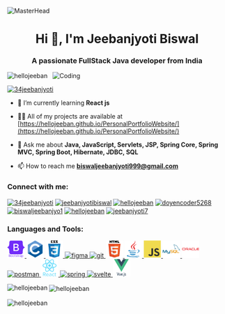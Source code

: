 ![MasterHead](https://i.redd.it/bpxxqqvps4h91.gif)
<h1 align="center">Hi 👋, I'm Jeebanjyoti Biswal</h1>
<h3 align="center">A passionate FullStack Java developer from India</h3>
<img align="right" alt="Coding" width="400" src="https://i.pinimg.com/originals/e8/f4/53/e8f453469a3ec97ecd354df465d73913.gif">
<p align="left"> <img src="https://komarev.com/ghpvc/?username=hellojeeban&label=Profile%20views&color=0e75b6&style=flat" alt="hellojeeban" /> </p>

<p align="left"> <a href="https://twitter.com/34jeebanjyoti" target="blank"><img src="https://img.shields.io/twitter/follow/34jeebanjyoti?logo=twitter&style=for-the-badge" alt="34jeebanjyoti" /></a> </p>

- 🌱 I’m currently learning **React js**

- 👨‍💻 All of my projects are available at [https://hellojeeban.github.io/PersonalPortfolioWebsite/](https://hellojeeban.github.io/PersonalPortfolioWebsite/)

- 💬 Ask me about **Java, JavaScript, Servlets, JSP, Spring Core, Spring MVC, Spring Boot, Hibernate, JDBC, SQL**

- 📫 How to reach me **biswaljeebanjyoti999@gmail.com**

<h3 align="left">Connect with me:</h3>
<p align="left">
<a href="https://twitter.com/34jeebanjyoti" target="blank"><img align="center" src="https://raw.githubusercontent.com/rahuldkjain/github-profile-readme-generator/master/src/images/icons/Social/twitter.svg" alt="34jeebanjyoti" height="30" width="40" /></a>
<a href="https://linkedin.com/in/jeebanjyotibiswal" target="blank"><img align="center" src="https://raw.githubusercontent.com/rahuldkjain/github-profile-readme-generator/master/src/images/icons/Social/linked-in-alt.svg" alt="jeebanjyotibiswal" height="30" width="40" /></a>
<a href="https://instagram.com/hellojeeban" target="blank"><img align="center" src="https://raw.githubusercontent.com/rahuldkjain/github-profile-readme-generator/master/src/images/icons/Social/instagram.svg" alt="hellojeeban" height="30" width="40" /></a>
<a href="https://www.youtube.com/c/doyencoder5268" target="blank"><img align="center" src="https://raw.githubusercontent.com/rahuldkjain/github-profile-readme-generator/master/src/images/icons/Social/youtube.svg" alt="doyencoder5268" height="30" width="40" /></a>
<a href="https://www.hackerrank.com/biswaljeebanjyo1" target="blank"><img align="center" src="https://raw.githubusercontent.com/rahuldkjain/github-profile-readme-generator/master/src/images/icons/Social/hackerrank.svg" alt="biswaljeebanjyo1" height="30" width="40" /></a>
<a href="https://www.leetcode.com/hellojeeban" target="blank"><img align="center" src="https://raw.githubusercontent.com/rahuldkjain/github-profile-readme-generator/master/src/images/icons/Social/leet-code.svg" alt="hellojeeban" height="30" width="40" /></a>
<a href="https://auth.geeksforgeeks.org/user/jeebanjyoti7" target="blank"><img align="center" src="https://raw.githubusercontent.com/rahuldkjain/github-profile-readme-generator/master/src/images/icons/Social/geeks-for-geeks.svg" alt="jeebanjyoti7" height="30" width="40" /></a>
</p>

<h3 align="left">Languages and Tools:</h3>
<p align="left"> <a href="https://getbootstrap.com" target="_blank" rel="noreferrer"> <img src="https://raw.githubusercontent.com/devicons/devicon/master/icons/bootstrap/bootstrap-plain-wordmark.svg" alt="bootstrap" width="40" height="40"/> </a> <a href="https://www.cprogramming.com/" target="_blank" rel="noreferrer"> <img src="https://raw.githubusercontent.com/devicons/devicon/master/icons/c/c-original.svg" alt="c" width="40" height="40"/> </a> <a href="https://www.w3schools.com/css/" target="_blank" rel="noreferrer"> <img src="https://raw.githubusercontent.com/devicons/devicon/master/icons/css3/css3-original-wordmark.svg" alt="css3" width="40" height="40"/> </a> <a href="https://www.figma.com/" target="_blank" rel="noreferrer"> <img src="https://www.vectorlogo.zone/logos/figma/figma-icon.svg" alt="figma" width="40" height="40"/> </a> <a href="https://git-scm.com/" target="_blank" rel="noreferrer"> <img src="https://www.vectorlogo.zone/logos/git-scm/git-scm-icon.svg" alt="git" width="40" height="40"/> </a> <a href="https://www.w3.org/html/" target="_blank" rel="noreferrer"> <img src="https://raw.githubusercontent.com/devicons/devicon/master/icons/html5/html5-original-wordmark.svg" alt="html5" width="40" height="40"/> </a> <a href="https://www.java.com" target="_blank" rel="noreferrer"> <img src="https://raw.githubusercontent.com/devicons/devicon/master/icons/java/java-original.svg" alt="java" width="40" height="40"/> </a> <a href="https://developer.mozilla.org/en-US/docs/Web/JavaScript" target="_blank" rel="noreferrer"> <img src="https://raw.githubusercontent.com/devicons/devicon/master/icons/javascript/javascript-original.svg" alt="javascript" width="40" height="40"/> </a> <a href="https://www.mysql.com/" target="_blank" rel="noreferrer"> <img src="https://raw.githubusercontent.com/devicons/devicon/master/icons/mysql/mysql-original-wordmark.svg" alt="mysql" width="40" height="40"/> </a> <a href="https://www.oracle.com/" target="_blank" rel="noreferrer"> <img src="https://raw.githubusercontent.com/devicons/devicon/master/icons/oracle/oracle-original.svg" alt="oracle" width="40" height="40"/> </a> <a href="https://postman.com" target="_blank" rel="noreferrer"> <img src="https://www.vectorlogo.zone/logos/getpostman/getpostman-icon.svg" alt="postman" width="40" height="40"/> </a> <a href="https://reactjs.org/" target="_blank" rel="noreferrer"> <img src="https://raw.githubusercontent.com/devicons/devicon/master/icons/react/react-original-wordmark.svg" alt="react" width="40" height="40"/> </a> <a href="https://spring.io/" target="_blank" rel="noreferrer"> <img src="https://www.vectorlogo.zone/logos/springio/springio-icon.svg" alt="spring" width="40" height="40"/> </a> <a href="https://svelte.dev" target="_blank" rel="noreferrer"> <img src="https://upload.wikimedia.org/wikipedia/commons/1/1b/Svelte_Logo.svg" alt="svelte" width="40" height="40"/> </a> <a href="https://vuejs.org/" target="_blank" rel="noreferrer"> <img src="https://raw.githubusercontent.com/devicons/devicon/master/icons/vuejs/vuejs-original-wordmark.svg" alt="vuejs" width="40" height="40"/> </a> </p>

<p><img align="left" src="https://github-readme-stats.vercel.app/api/top-langs?username=hellojeeban&show_icons=true&locale=en&layout=compact" alt="hellojeeban" /></p>

<p>&nbsp;<img align="center" src="https://github-readme-stats.vercel.app/api?username=hellojeeban&show_icons=true&locale=en" alt="hellojeeban" /></p>

<p><img align="center" src="https://github-readme-streak-stats.herokuapp.com/?user=hellojeeban&" alt="hellojeeban" /></p>

